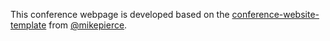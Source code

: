 This conference webpage is developed based on the [conference-website-template](https://github.com/mikepierce/conference-website-template) from [@mikepierce](https://github.com/mikepierce).
